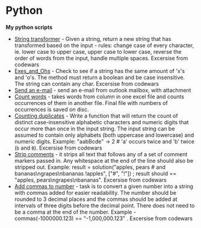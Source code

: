 # Python
**My python scripts**

- [String transformer](https://github.com/szyymek/Python-codewars/blob/master/String_transformer.py) - Given a string, return a new string that has transformed based on the input - rules: change case of every character, ie. lower case to upper case, upper case to lower case, reverse the order of words from the input, handle multiple spaces. Excersise from codewars
- [Exes_and_Ohs](https://github.com/szyymek/Python-scripts/blob/master/Exes_and_Ohs) - Check to see if a string has the same amount of 'x's and 'o's. The method must return a boolean and be case insensitive. The string can contain any char. Excersise from codewars
- [Send an e-mail](https://github.com/szyymek/Python-scripts/blob/master/send_email) - send an e-mail from outlook mailbox, with attachment
- [Count words](https://github.com/szyymek/Python-scripts/blob/master/Count_words) - takes words from column in one excel file and counts occurrences of them in another file. Final file with numbers of occurrences is saved on disc.
- [Counting duplicates](https://github.com/szyymek/Python-scripts/blob/master/Counting_duplicates) - Write a function that will return the count of distinct case-insensitive alphabetic characters and numeric digits that occur more than once in the input string. The input string can be assumed to contain only alphabets (both uppercase and lowercase) and numeric digits. Example: "aabBcde" -> 2 # 'a' occurs twice and 'b' twice (`b` and `B`). Excersise from codewars
- [Strip comments](https://github.com/szyymek/Python-scripts/blob/master/Strip_comments) - it strips all text that follows any of a set of comment markers passed in. Any whitespace at the end of the line should also be stripped out. Example: result = solution("apples, pears # and bananas\ngrapes\nbananas !apples", ["#", "!"]) ; result should == "apples, pears\ngrapes\nbananas". Excersise from codewars
- [Add commas to number](https://github.com/szyymek/Python-scripts/blob/master/Add_commas) - task is to convert a given number into a string with commas added for easier readability. The number should be rounded to 3 decimal places and the commas should be added at intervals of three digits before the decimal point. There does not need to be a comma at the end of the number. Example - commas(-1000000.123) == "-1,000,000.123" . Excersise from codewars
